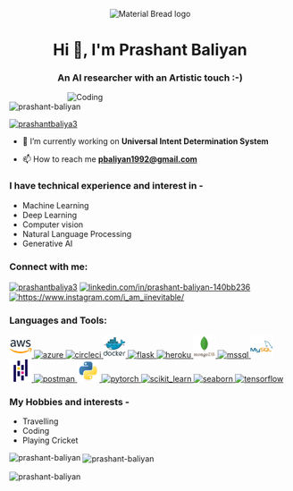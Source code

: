 <p align="center">
    <img width="600" height = "200" src="https://www.shutterstock.com/image-photo/concept-futuristic-innovationtechnologyinternet-thingsbusinessman-holding-260nw-1787858606.jpg" alt="Material Bread logo">
</p>

<h1 align="center">Hi 👋, I'm Prashant Baliyan</h1>
<h3 align="center">An AI researcher with an Artistic touch :-)</h3>
<img align="right" alt="Coding" width="400" src="https://i.pinimg.com/originals/53/e9/45/53e945c516cebdffd987b6c2df159db1.jpg">

<p align="left"> <img src="https://komarev.com/ghpvc/?username=prashant-baliyan&label=Profile%20views&color=0e75b6&style=flat" alt="prashant-baliyan" /> </p>

<p align="left"> <a href="https://twitter.com/prashantbaliya3" target="blank"><img src="https://img.shields.io/twitter/follow/prashantbaliya3?logo=twitter&style=for-the-badge" alt="prashantbaliya3" /></a> </p>

- 🔭 I’m currently working on **Universal Intent Determination System**

- 📫 How to reach me **pbaliyan1992@gmail.com**

### I have technical experience and interest in -
* Machine Learning
* Deep Learning 
* Computer vision 
* Natural Language Processing
* Generative AI

<h3 align="left">Connect with me:</h3>
<p align="left">
<a href="https://twitter.com/prashantbaliya3" target="blank"><img align="center" src="https://raw.githubusercontent.com/rahuldkjain/github-profile-readme-generator/master/src/images/icons/Social/twitter.svg" alt="prashantbaliya3" height="30" width="40" /></a>
<a href="https://linkedin.com/in/linkedin.com/in/prashant-baliyan-140bb236" target="blank"><img align="center" src="https://raw.githubusercontent.com/rahuldkjain/github-profile-readme-generator/master/src/images/icons/Social/linked-in-alt.svg" alt="linkedin.com/in/prashant-baliyan-140bb236" height="30" width="40" /></a>
<a href="https://instagram.com/https://www.instagram.com/i_am_iinevitable/" target="blank"><img align="center" src="https://raw.githubusercontent.com/rahuldkjain/github-profile-readme-generator/master/src/images/icons/Social/instagram.svg" alt="https://www.instagram.com/i_am_iinevitable/" height="30" width="40" /></a>
</p>

<h3 align="left">Languages and Tools:</h3>
<p align="left"> <a href="https://aws.amazon.com" target="_blank" rel="noreferrer"> <img src="https://raw.githubusercontent.com/devicons/devicon/master/icons/amazonwebservices/amazonwebservices-original-wordmark.svg" alt="aws" width="40" height="40"/> </a> <a href="https://azure.microsoft.com/en-in/" target="_blank" rel="noreferrer"> <img src="https://www.vectorlogo.zone/logos/microsoft_azure/microsoft_azure-icon.svg" alt="azure" width="40" height="40"/> </a> <a href="https://circleci.com" target="_blank" rel="noreferrer"> <img src="https://www.vectorlogo.zone/logos/circleci/circleci-icon.svg" alt="circleci" width="40" height="40"/> </a> <a href="https://www.docker.com/" target="_blank" rel="noreferrer"> <img src="https://raw.githubusercontent.com/devicons/devicon/master/icons/docker/docker-original-wordmark.svg" alt="docker" width="40" height="40"/> </a> <a href="https://flask.palletsprojects.com/" target="_blank" rel="noreferrer"> <img src="https://www.vectorlogo.zone/logos/pocoo_flask/pocoo_flask-icon.svg" alt="flask" width="40" height="40"/> </a> <a href="https://heroku.com" target="_blank" rel="noreferrer"> <img src="https://www.vectorlogo.zone/logos/heroku/heroku-icon.svg" alt="heroku" width="40" height="40"/> </a> <a href="https://www.mongodb.com/" target="_blank" rel="noreferrer"> <img src="https://raw.githubusercontent.com/devicons/devicon/master/icons/mongodb/mongodb-original-wordmark.svg" alt="mongodb" width="40" height="40"/> </a> <a href="https://www.microsoft.com/en-us/sql-server" target="_blank" rel="noreferrer"> <img src="https://www.svgrepo.com/show/303229/microsoft-sql-server-logo.svg" alt="mssql" width="40" height="40"/> </a> <a href="https://www.mysql.com/" target="_blank" rel="noreferrer"> <img src="https://raw.githubusercontent.com/devicons/devicon/master/icons/mysql/mysql-original-wordmark.svg" alt="mysql" width="40" height="40"/> </a> <a href="https://pandas.pydata.org/" target="_blank" rel="noreferrer"> <img src="https://raw.githubusercontent.com/devicons/devicon/2ae2a900d2f041da66e950e4d48052658d850630/icons/pandas/pandas-original.svg" alt="pandas" width="40" height="40"/> </a> <a href="https://postman.com" target="_blank" rel="noreferrer"> <img src="https://www.vectorlogo.zone/logos/getpostman/getpostman-icon.svg" alt="postman" width="40" height="40"/> </a> <a href="https://www.python.org" target="_blank" rel="noreferrer"> <img src="https://raw.githubusercontent.com/devicons/devicon/master/icons/python/python-original.svg" alt="python" width="40" height="40"/> </a> <a href="https://pytorch.org/" target="_blank" rel="noreferrer"> <img src="https://www.vectorlogo.zone/logos/pytorch/pytorch-icon.svg" alt="pytorch" width="40" height="40"/> </a> <a href="https://scikit-learn.org/" target="_blank" rel="noreferrer"> <img src="https://upload.wikimedia.org/wikipedia/commons/0/05/Scikit_learn_logo_small.svg" alt="scikit_learn" width="40" height="40"/> </a> <a href="https://seaborn.pydata.org/" target="_blank" rel="noreferrer"> <img src="https://seaborn.pydata.org/_images/logo-mark-lightbg.svg" alt="seaborn" width="40" height="40"/> </a> <a href="https://www.tensorflow.org" target="_blank" rel="noreferrer"> <img src="https://www.vectorlogo.zone/logos/tensorflow/tensorflow-icon.svg" alt="tensorflow" width="40" height="40"/> </a> </p>

### My Hobbies and interests -
* Travelling
* Coding
* Playing Cricket

<p><img align="left" src="https://github-readme-stats.vercel.app/api/top-langs?username=prashant-baliyan&show_icons=true&locale=en&layout=compact" alt="prashant-baliyan" /></p>

<p>&nbsp;<img align="center" src="https://github-readme-stats.vercel.app/api?username=prashant-baliyan&show_icons=true&locale=en" alt="prashant-baliyan" /></p>

<p><img align="center" src="https://github-readme-streak-stats.herokuapp.com/?user=prashant-baliyan&" alt="prashant-baliyan" /></p>
